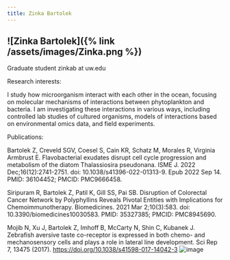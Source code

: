 ```yaml
---
title: Zinka Bartolek
---
```

![Zinka Bartolek]({% link /assets/images/Zinka.png %})
---

Graduate student 
zinkab at uw.edu

Research interests:

I study how microorganism interact with each other in the ocean, focusing on molecular mechanisms of interactions between phytoplankton and bacteria. I am investigating these interactions in various ways, including controlled lab studies of cultured organisms, models of interactions based on environmental omics data, and field experiments. 

Publications:

Bartolek Z, Creveld SGV, Coesel S, Cain KR, Schatz M, Morales R, Virginia Armbrust E. Flavobacterial exudates disrupt cell cycle progression and metabolism of the diatom Thalassiosira pseudonana. ISME J. 2022 Dec;16(12):2741-2751. doi: 10.1038/s41396-022-01313-9. Epub 2022 Sep 14. PMID: 36104452; PMCID: PMC9666458.

Siripuram R, Bartolek Z, Patil K, Gill SS, Pai SB. Disruption of Colorectal Cancer Network by Polyphyllins Reveals Pivotal Entities with Implications for Chemoimmunotherapy. Biomedicines. 2021 Mar 2;10(3):583. doi: 10.3390/biomedicines10030583. PMID: 35327385; PMCID: PMC8945690.

Mojib N, Xu J, Bartolek Z, Imhoff B, McCarty N, Shin C, Kubanek J. Zebrafish aversive taste co-receptor is expressed in both chemo- and mechanosensory cells and plays a role in lateral line development. Sci Rep 7, 13475 (2017). https://doi.org/10.1038/s41598-017-14042-3
![image](https://user-images.githubusercontent.com/14208084/224367793-c7745905-320c-4849-8209-686039e057c6.png)
